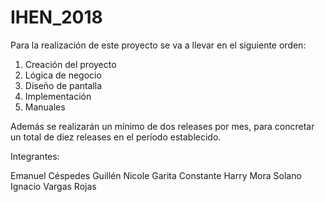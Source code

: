 # IHEN_2018

Para la realización de este proyecto se va a llevar en el siguiente orden:

1. Creación del proyecto
2. Lógica de negocio
3. Diseño de pantalla
4. Implementación
5. Manuales

Además se realizarán un mínimo de dos releases por mes, para concretar un total de diez releases en el período establecido.

Integrantes: 

Emanuel Céspedes Guillén
Nicole Garita Constante
Harry Mora Solano
Ignacio Vargas Rojas
